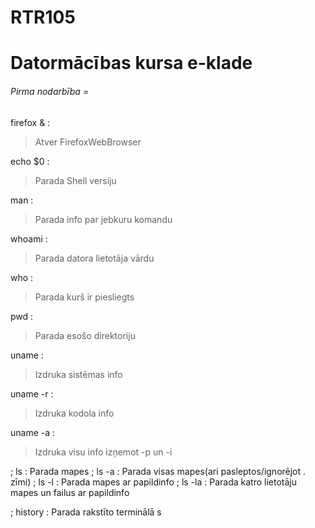 # RTR105
# Datormācības kursa e-klade
###### Pirma nodarbība =
firefox & :
> Atver FirefoxWebBrowser

echo $0 :
> Parada Shell versiju

man :
> Parada info par jebkuru komandu

whoami :
> Parada datora lietotāja vārdu

who :
> Parada kurš ir piesliegts

pwd :
> Parada esošo direktoriju

uname :
> Izdruka sistēmas info

uname -r :
> Izdruka kodola info

uname -a :
> Izdruka visu info izņemot -p un -i


; ls
: Parada mapes
; ls -a
: Parada visas mapes(ari pasleptos/ignorējot . zīmi)
; ls -l
: Parada mapes ar papildinfo
; ls -la
: Parada katro lietotāju mapes un failus ar papildinfo


; history
: Parada rakstīto terminālā
s
